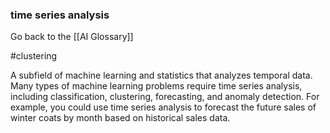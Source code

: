 ### time series analysis

Go back to the [[AI Glossary]]

#clustering

A subfield of machine learning and statistics that analyzes temporal data. Many types of machine learning problems require time series analysis, including classification, clustering, forecasting, and anomaly detection. For example, you could use time series analysis to forecast the future sales of winter coats by month based on historical sales data.

